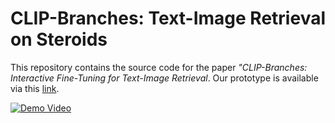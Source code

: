 # CLIP-Branches: Text-Image Retrieval on Steroids
This repository contains the source code for the paper *"CLIP-Branches: Interactive Fine-Tuning for Text-Image Retrieval*. Our prototype is available via this [link](https://web.clip-branches.net/). 

[![Demo Video](https://img.youtube.com/vi/lepPM3zi0l8/0.jpg)]([https://youtu.be/lepPM3zi0l8])

